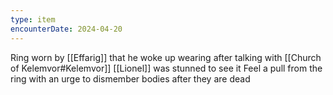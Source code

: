 ```yaml
---
type: item
encounterDate: 2024-04-20
---
```

Ring worn by [[Effarig]] that he woke up wearing after talking with [[Church of Kelemvor#Kelemvor]] 
[[Lionel]] was stunned to see it
Feel a pull from the ring with an urge to dismember bodies after they are dead